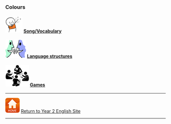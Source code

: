 ### Colours

#### ![sing](/images/sing.png) [Song/Vocabulary](https://tangerina-pt.github.io/English/Colours_B_song)
#### ![talk](/images/talk.png) [Language structures](https://tangerina-pt.github.io/English/Colours_B_ls)
#### ![silh_game](/images/silh_game.jpg) [Games](https://tangerina-pt.github.io/English/Colours_B_g)

***
[![home](/images/home.PNG)](https://tangerina-pt.github.io/English/Year2) [Return to Year 2 English Site](https://tangerina-pt.github.io/English/Year2)

***

